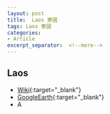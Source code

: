 ```yaml
---
layout: post
title:  Laos 寮國
tags: Laos 寮國 
categories:
- Article
excerpt_separator:  <!--more-->
---
```

## Laos 
- [Wiki](https://zh.wikipedia.org/w/index.php?search=Laos "Wiki"){:target="_blank"} 
- [GoogleEarth](https://earth.google.com/web/search/Laos "GoogleEarth"){:target="_blank"} 
- A 

